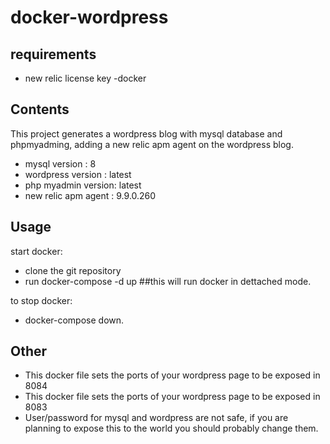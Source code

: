 # docker-wordpress

## requirements 
- new relic license key
-docker 

## Contents
This project generates a wordpress blog with mysql database and phpmyadming, adding a new relic apm agent on the wordpress blog.
- mysql version : 8
- wordpress version : latest
- php myadmin version: latest
- new relic apm agent : 9.9.0.260

## Usage
start docker: 

- clone the git repository
- run docker-compose -d up  ##this will run docker in dettached mode.

to stop docker:
- docker-compose down.

## Other
- This docker file sets the ports of your wordpress page to be exposed in 8084
- This docker file sets the ports of your wordpress page to be exposed in 8083
- User/password for mysql and wordpress are not safe, if you are planning to expose this to the world you should probably change them.

